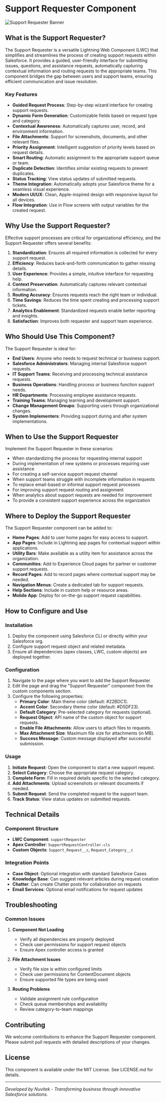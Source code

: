 # Support Requester Component

![Support Requester Banner](https://raw.githubusercontent.com/YOUR-ORG/YOUR-REPO/main/docs/images/support-requester-banner.png)

## What is the Support Requester?

The Support Requester is a versatile Lightning Web Component (LWC) that simplifies and streamlines the process of creating support requests within Salesforce. It provides a guided, user-friendly interface for submitting issues, questions, and assistance requests, automatically capturing contextual information and routing requests to the appropriate teams. This component bridges the gap between users and support teams, ensuring efficient communication and issue resolution.

### Key Features

- **Guided Request Process**: Step-by-step wizard interface for creating support requests.
- **Dynamic Form Generation**: Customizable fields based on request type and category.
- **Contextual Awareness**: Automatically captures user, record, and environment information.
- **File Attachments**: Support for screenshots, documents, and other relevant files.
- **Priority Assignment**: Intelligent suggestion of priority levels based on request details.
- **Smart Routing**: Automatic assignment to the appropriate support queue or team.
- **Duplicate Detection**: Identifies similar existing requests to prevent duplicates.
- **Status Tracking**: View status updates of submitted requests.
- **Theme Integration**: Automatically adopts your Salesforce theme for a seamless visual experience.
- **Modern UI/UX**: Clean, Apple-inspired design with responsive layout for all devices.
- **Flow Integration**: Use in Flow screens with output variables for the created request.

## Why Use the Support Requester?

Effective support processes are critical for organizational efficiency, and the Support Requester offers several benefits:

1. **Standardization**: Ensures all required information is collected for every support request.
2. **Efficiency**: Reduces back-and-forth communication to gather missing details.
3. **User Experience**: Provides a simple, intuitive interface for requesting help.
4. **Context Preservation**: Automatically captures relevant contextual information.
5. **Routing Accuracy**: Ensures requests reach the right team or individual.
6. **Time Savings**: Reduces the time spent creating and processing support tickets.
7. **Analytics Enablement**: Standardized requests enable better reporting and insights.
8. **Satisfaction**: Improves both requester and support team experience.

## Who Should Use This Component?

The Support Requester is ideal for:

- **End Users**: Anyone who needs to request technical or business support.
- **Salesforce Administrators**: Managing internal Salesforce support requests.
- **IT Support Teams**: Receiving and processing technical assistance requests.
- **Business Operations**: Handling process or business function support needs.
- **HR Departments**: Processing employee assistance requests.
- **Training Teams**: Managing learning and development support.
- **Change Management Groups**: Supporting users through organizational changes.
- **System Implementers**: Providing support during and after system implementations.

## When to Use the Support Requester

Implement the Support Requester in these scenarios:

- When standardizing the process for requesting internal support
- During implementation of new systems or processes requiring user assistance
- For creating a self-service support request channel
- When support teams struggle with incomplete information in requests
- To replace email-based or informal support request processes
- For improving support request routing and assignment
- When analytics about support requests are needed for improvement
- To provide a consistent support experience across the organization

## Where to Deploy the Support Requester

The Support Requester component can be added to:

- **Home Pages**: Add to user home pages for easy access to support.
- **App Pages**: Include in Lightning app pages for contextual support within applications.
- **Utility Bars**: Make available as a utility item for assistance across the organization.
- **Communities**: Add to Experience Cloud pages for partner or customer support requests.
- **Record Pages**: Add to record pages where contextual support may be needed.
- **Navigation Menus**: Create a dedicated tab for support requests.
- **Help Sections**: Include in custom help or resource areas.
- **Mobile App**: Deploy for on-the-go support request capabilities.

## How to Configure and Use

### Installation

1. Deploy the component using Salesforce CLI or directly within your Salesforce org.
2. Configure support request object and related metadata.
3. Ensure all dependencies (apex classes, LWC, custom objects) are deployed together.

### Configuration

1. Navigate to the page where you want to add the Support Requester.
2. Edit the page and drag the "Support Requester" component from the custom components section.
3. Configure the following properties:
   - **Primary Color**: Main theme color (default: #22BDC1).
   - **Accent Color**: Secondary theme color (default: #D5DF23).
   - **Default Category**: Pre-selected category for requests (optional).
   - **Request Object**: API name of the custom object for support requests.
   - **Enable File Attachments**: Allow users to attach files to requests.
   - **Max Attachment Size**: Maximum file size for attachments (in MB).
   - **Success Message**: Custom message displayed after successful submission.

### Usage

1. **Initiate Request**: Open the component to start a new support request.
2. **Select Category**: Choose the appropriate request category.
3. **Complete Form**: Fill in required details specific to the selected category.
4. **Add Attachments**: Upload screenshots or relevant documents if needed.
5. **Submit Request**: Send the completed request to the support team.
6. **Track Status**: View status updates on submitted requests.

## Technical Details

### Component Structure

- **LWC Component**: `supportRequester`
- **Apex Controller**: `SupportRequestController.cls`
- **Custom Objects**: `Support_Request__c`, `Request_Category__c`

### Integration Points

- **Case Object**: Optional integration with standard Salesforce Cases
- **Knowledge Base**: Can suggest relevant articles during request creation
- **Chatter**: Can create Chatter posts for collaboration on requests
- **Email Services**: Optional email notifications for request updates

## Troubleshooting

### Common Issues

1. **Component Not Loading**
   - Verify all dependencies are properly deployed
   - Check user permissions for support request objects
   - Ensure Apex controller access is granted

2. **File Attachment Issues**
   - Verify file size is within configured limits
   - Check user permissions for ContentDocument objects
   - Ensure supported file types are being used

3. **Routing Problems**
   - Validate assignment rule configuration
   - Check queue memberships and availability
   - Review category-to-team mappings

## Contributing

We welcome contributions to enhance the Support Requester component. Please submit pull requests with detailed descriptions of your changes.

## License

This component is available under the MIT License. See LICENSE.md for details.

---

*Developed by Nuvitek - Transforming business through innovative Salesforce solutions.* 